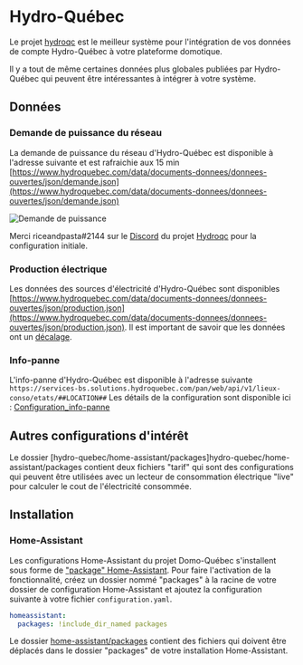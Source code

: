 # Hydro-Québec

Le projet [hydroqc](https://hydroqc.ca) est le meilleur système pour l'intégration de vos données de compte Hydro-Québec à votre plateforme domotique.

Il y a tout de même certaines données plus globales publiées par Hydro-Québec qui peuvent être intéressantes à intégrer à votre système.

## Données

### Demande de puissance du réseau

La demande de puissance du réseau d'Hydro-Québec est disponible à l'adresse suivante et est rafraichie aux 15 min [https://www.hydroquebec.com/data/documents-donnees/donnees-ouvertes/json/demande.json](https://www.hydroquebec.com/data/documents-donnees/donnees-ouvertes/json/demande.json)

![Demande de puissance](images/demande-puissance.png)

Merci riceandpasta#2144 sur le [Discord](https://discord.gg/BTPDntfaXH) du projet [Hydroqc](https://hydroqc.ca) pour la configuration initiale.

### Production électrique

Les données des sources d'électricité d'Hydro-Québec sont disponibles [https://www.hydroquebec.com/data/documents-donnees/donnees-ouvertes/json/production.json](https://www.hydroquebec.com/data/documents-donnees/donnees-ouvertes/json/production.json). Il est important de savoir que les données ont un [décalage](https://www.hydroquebec.com/documents-donnees/donnees-ouvertes/production-electricite-quebec/). 

### Info-panne

L'info-panne d'Hydro-Québec est disponible à l'adresse suivante ``https://services-bs.solutions.hydroquebec.com/pan/web/api/v1/lieux-conso/etats/##LOCATION##``
Les détails de la configuration sont disponible ici : [Configuration_info-panne](configuration_info-panne.md)


## Autres configurations d'intérêt

Le dossier [hydro-quebec/home-assistant/packages]hydro-quebec/home-assistant/packages contient deux fichiers "tarif" qui sont des configurations qui peuvent être utilisées avec un lecteur de consommation électrique "live" pour calculer le cout de l'électricité consommée.

## Installation

### Home-Assistant

Les configurations Home-Assistant du projet Domo-Québec s'installent sous forme de ["package" Home-Assistant](https://www.home-assistant.io/docs/configuration/packages/). Pour faire l'activation de la fonctionnalité, créez un dossier nommé "packages" à la racine de votre dossier de configuration Home-Assistant et ajoutez la configuration suivante à votre fichier `configuration.yaml`.

```yaml
homeassistant:
  packages: !include_dir_named packages
```

Le dossier [home-assistant/packages](home-assistant/packages) contient des fichiers qui doivent être déplacés dans le dossier "packages" de votre installation Home-Assistant.